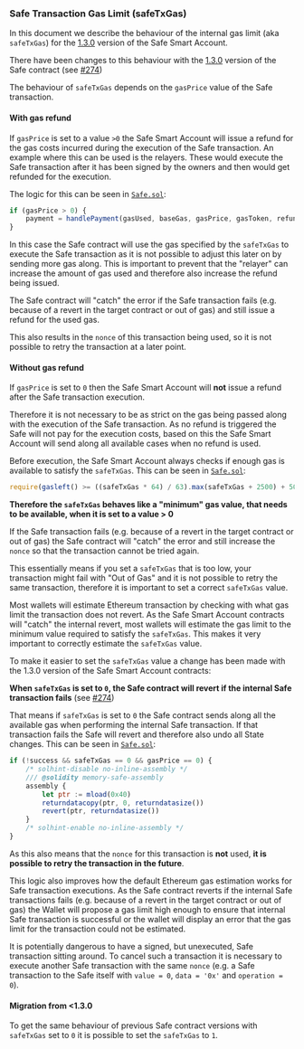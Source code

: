 ### Safe Transaction Gas Limit (safeTxGas)

In this document we describe the behaviour of the internal gas limit (aka `safeTxGas`) for the [1.3.0](https://github.com/safe-global/safe-smart-account/releases/tag/v1.3.0-libs.0) version of the Safe Smart Account.

There have been changes to this behaviour with the [1.3.0](https://github.com/safe-global/safe-smart-account/blob/main/CHANGELOG.md#version-130) version of the Safe contract (see [#274](https://github.com/safe-global/safe-smart-account/issues/274))

The behaviour of `safeTxGas` depends on the `gasPrice` value of the Safe transaction.

#### With gas refund

If `gasPrice` is set to a value `>0` the Safe Smart Account will issue a refund for the gas costs incurred during the execution of the Safe transaction. An example where this can be used is the relayers. These would execute the Safe transaction after it has been signed by the owners and then would get refunded for the execution.

The logic for this can be seen in [`Safe.sol`](https://github.com/safe-global/safe-smart-account/blob/c85741a6cda020cce3bc523c169909318717736f/contracts/Safe.sol#L191-L193):

```js
if (gasPrice > 0) {
    payment = handlePayment(gasUsed, baseGas, gasPrice, gasToken, refundReceiver);
}
```

In this case the Safe contract will use the gas specified by the `safeTxGas` to execute the Safe transaction as it is not possible to adjust this later on by sending more gas along. This is important to prevent that the "relayer" can increase the amount of gas used and therefore also increase the refund being issued.

The Safe contract will "catch" the error if the Safe transaction fails (e.g. because of a revert in the target contract or out of gas) and still issue a refund for the used gas.

This also results in the `nonce` of this transaction being used, so it is not possible to retry the transaction at a later point.

#### Without gas refund

If `gasPrice` is set to `0` then the Safe Smart Account will **not** issue a refund after the Safe transaction execution.

Therefore it is not necessary to be as strict on the gas being passed along with the execution of the Safe transaction. As no refund is triggered the Safe will not pay for the execution costs, based on this the Safe Smart Account will send along all available cases when no refund is used.

Before execution, the Safe Smart Account always checks if enough gas is available to satisfy the `safeTxGas`. This can be seen in [`Safe.sol`](https://github.com/safe-global/safe-smart-account/blob/c85741a6cda020cce3bc523c169909318717736f/contracts/Safe.sol#L168-L169):

```js
require(gasleft() >= ((safeTxGas * 64) / 63).max(safeTxGas + 2500) + 500, "GS010");
```

**Therefore the `safeTxGas` behaves like a "minimum" gas value, that needs to be available, when it is set to a value > 0**

If the Safe transaction fails (e.g. because of a revert in the target contract or out of gas) the Safe contract will "catch" the error and still increase the `nonce` so that the transaction cannot be tried again.

This essentially means if you set a `safeTxGas` that is too low, your transaction might fail with "Out of Gas" and it is not possible to retry the same transaction, therefore it is important to set a correct `safeTxGas` value.

Most wallets will estimate Ethereum transaction by checking with what gas limit the transaction does not revert. As the Safe Smart Account contracts will "catch" the internal revert, most wallets will estimate the gas limit to the minimum value required to satisfy the `safeTxGas`. This makes it very important to correctly estimate the `safeTxGas` value.

To make it easier to set the `safeTxGas` value a change has been made with the 1.3.0 version of the Safe Smart Account contracts:

**When `safeTxGas` is set to `0`, the Safe contract will revert if the internal Safe transaction fails** (see [#274](https://github.com/safe-global/safe-smart-account/issues/274))

That means if `safeTxGas` is set to `0` the Safe contract sends along all the available gas when performing the internal Safe transaction. If that transaction fails the Safe will revert and therefore also undo all State changes. This can be seen in [`Safe.sol`](https://github.com/safe-global/safe-smart-account/blob/c85741a6cda020cce3bc523c169909318717736f/contracts/Safe.sol#L179-L188):

```js
if (!success && safeTxGas == 0 && gasPrice == 0) {
    /* solhint-disable no-inline-assembly */
    /// @solidity memory-safe-assembly
    assembly {
        let ptr := mload(0x40)
        returndatacopy(ptr, 0, returndatasize())
        revert(ptr, returndatasize())
    }
    /* solhint-enable no-inline-assembly */
}
```

As this also means that the `nonce` for this transaction is **not** used, **it is possible to retry the transaction in the future**.

This logic also improves how the default Ethereum gas estimation works for Safe transaction executions. As the Safe contract reverts if the internal Safe transactions fails (e.g. because of a revert in the target contract or out of gas) the Wallet will propose a gas limit high enough to ensure that internal Safe transaction is successful or the wallet will display an error that the gas limit for the transaction could not be estimated.

It is potentially dangerous to have a signed, but unexecuted, Safe transaction sitting around. To cancel such a transaction it is necessary to execute another Safe transaction with the same `nonce` (e.g. a Safe transaction to the Safe itself with `value = 0`, `data = '0x'` and `operation = 0`).

#### Migration from <1.3.0

To get the same behaviour of previous Safe contract versions with `safeTxGas` set to `0` it is possible to set the `safeTxGas` to `1`.
